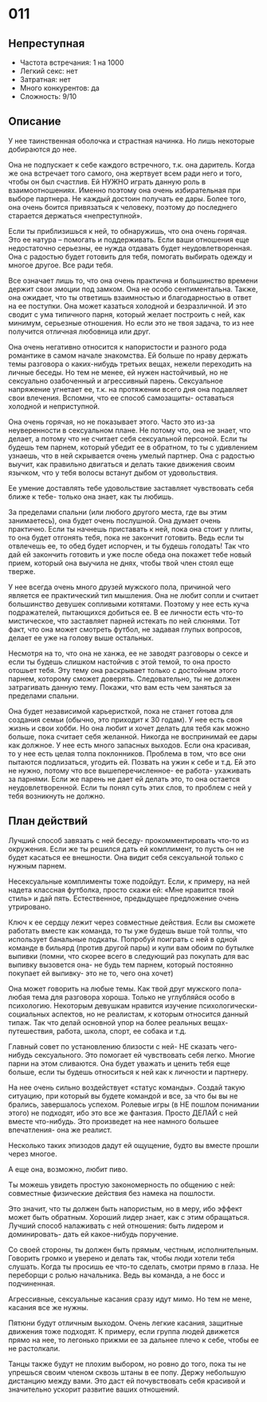# 011

## Непреступная

* Частота встречания: 1 на 1000
* Легкий секс: нет
* Затратная: нет
* Много конкурентов: да
* Сложность: 9/10

## Описание

У нее таинственная оболочка и страстная начинка. Но лишь некоторые добираются до нее.

Она не подпускает к себе каждого встречного, т.к. она даритель. Когда же она встречает того самого, она жертвует всем ради него и того, чтобы он был счастлив. Ей НУЖНО играть данную роль в взаимоотношениях. Именно поэтому она очень избирательная при выборе партнера. Не каждый достоин получать ее дары. Более того, она очень боится привязаться к человеку, поэтому до последнего старается держаться «непреступной».

Если ты приблизишься к ней, то обнаружишь, что она очень горячая. Это ее натура – помогать и поддерживать. Если ваши отношения еще недостаточно серьезны, ее нужда отдавать будет неудовлетворенная. Она с радостью будет готовить для тебя, помогать выбирать одежду и многое другое. Все ради тебя.

Все означает лишь то, что она очень практична и большинство времени держит свои эмоции под замком. Она не особо сентиментальна.  Также, она ожидает, что ты ответишь взаимностью и благодарностью в ответ на ее поступки. Она может казаться холодной и безразличной. И это сводит с ума типичного парня, который желает построить с ней, как минимум, серьезные отношения. Но если это не твоя задача, то из нее получится отличная любовница или друг.

Она очень негативно относится к напористости и разного рода романтике в самом начале знакомства. Ей больше по нраву держать темы разговора о каких-нибудь третьих вещах, нежели переходить на личные беседы.  Но тем не менее, ей нужен настойчивый, но не сексуально озабоченный и агрессивный парень.  Сексуальное напряжение угнетает ее, т.к. на протяжении всего дня она подавляет свои влечения. Вспомни, что ее способ самозащиты- оставаться холодной и неприступной.

Она очень горячая, но не показывает этого.  Часто это из-за неуверенности в сексуальном плане. Не потому что, она не знает, что делает, а потому что не считает себя сексуальной персоной. Если ты будешь тем парнем, который убедит ее в обратном, то ты с удивлением узнаешь, что в ней скрывается очень умелый партнер. Она с радостью выучит, как правильно двигаться и делать такие движения своим язычком, что у тебя волосы встанут дыбом от удовольствия.

Ее умение доставлять тебе удовольствие заставляет чувствовать себя ближе к тебе- только она знает, как ты любишь.

За пределами спальни (или любого другого места, где вы этим занимаетесь), она будет очень послушной.  Она думает очень практично. Если ты начнешь приставать к ней, пока она стоит у плиты, то она будет отгонять тебя, пока не закончит готовить. Ведь если ты отвлечешь ее, то обед будет испорчен, и ты будешь голодать! Так что дай ей закончить готовить и уже после обеда она покажет тебе новый прием, который она выучила не днях, чтобы твой член стоял еще тверже.

У нее всегда очень много друзей мужского пола, причиной чего является ее практический тип мышления. Она не любит сопли и считает большинство девушек сопливыми котятами. Поэтому у нее есть куча подражателей, пытающихся добиться ее. В ее личности есть что-то мистическое, что заставляет парней истекать по ней слюнями. Тот факт, что она может смотреть футбол, не задавая глупых вопросов, делает ее уже на голову выше остальных.

Несмотря на то, что она не ханжа, ее не заводят разговоры о сексе и если ты будешь слишком настойчив с этой темой, то она просто отошьет тебя. Эту тему она раскрывает только с достойным этого парнем, которому сможет доверять. Следовательно, ты не должен затрагивать данную тему. Покажи, что вам есть чем заняться за пределами спальни.

Она будет независимой карьеристкой, пока не станет готова для создания семьи (обычно, это приходит к 30 годам). У нее есть своя жизнь и свои хобби. Но она любит и хочет делать для тебя как можно больше, пока считает себя желанной. Никогда не воспринимай ее дары как должное. У нее есть много запасных выходов. Если она красивая, то у нее есть целая толпа поклонников. Проблема в том, что все они пытаются подлизаться, угодить ей. Позвать на ужин к себе и т.д. Ей это не нужно, потому что все вышеперечисленное- ее работа- ухаживать за парнями. Если же парень не дает ей делать это, то она остается неудовлетворенной. Если ты понял суть этих слов, то проблем с ней у тебя возникнуть не должно.

## План действий

Лучший способ завязать с ней беседу- прокомментировать что-то из окружения. Если же ты решился дать ей комплимент, то пусть он не будет касаться ее внешности. Она видит себя сексуальной только с нужным парнем.

Несексуальные комплименты тоже подойдут. Если, к примеру, на ней надета классная футболка, просто скажи ей: «Мне нравится твой стиль» и дай пять. Естественное, предыдущее предложение очень утрировано.

Ключ к ее сердцу лежит через совместные действия. Если вы сможете работать вместе как команда, то ты уже будешь выше той толпы, что использует банальные подкаты. Попробуй поиграть с ней в одной команде в бильярд (против другой пары) и купи вам обоим по бутылке выпивки (помни, что скорее всего в следующий раз покупать для вас выпивку вызовется она- не будь тем парнем, который постоянно покупает ей выпивку- это не то, чего она хочет)

Она может говорить на любые темы. Как твой друг мужского пола- любая тема для разговора хороша. Только не углубляйся особо в психологию. Некоторым девушкам нравится изучение психологически-социальных аспектов, но не реалистам, к которым относится данный типаж. Так что делай основной упор на более реальных вещах- путешествия, работа, школа, спорт, ее собака и т.д.

Главный совет по установлению близости с ней- НЕ сказать чего-нибудь сексуального.  Это помогает ей чувствовать себя легко. Многие парни на этом сливаются. Она будет уважать и ценить тебя еще больше, если ты будешь относиться к ней как к личности и партнеру.

На нее очень сильно воздействует «статус команды». Создай такую ситуацию, при который вы будете командой и все, за что бы вы не брались, завершалось успехом. Ролевые игры (в НЕ пошлом понимании этого) не подходят, ибо это все же фантазия. Просто ДЕЛАЙ с ней вместе что-нибудь. Это произведет на нее намного большее впечатления- она же реалист.

Несколько таких эпизодов дадут ей ощущение, будто вы вместе прошли через многое.

А еще она, возможно, любит пиво.

Ты можешь увидеть простую закономерность по общению с ней: совместные физические действия без намека на пошлости.

Это значит, что ты должен быть напористым, но в меру, ибо эффект может быть обратным. Хороший лидер знает, как с этим обращаться.  Лучший способ налаживать с ней отношения: быть лидером и доминировать- дать ей какое-нибудь поручение.

Со своей стороны, ты должен быть прямым, честным, исполнительным. Говорить громко и уверено и делать так, чтобы люди хотели тебя слушать. Когда ты просишь ее что-то сделать, смотри прямо в глаза. Не переборщи с ролью начальника. Ведь вы команда, а не босс и подчиненная.

Агрессивные, сексуальные касания сразу идут мимо. Но тем не мене, касания все же нужны.

Пятюни будут отличным выходом. Очень легкие касания, защитные движения тоже подходят. К примеру, если группа людей движется прямо на нее, то легонько прижми ее за дальнее плечо к себе, чтобы ее не растолкали.

Танцы также будут не плохим выбором, но ровно до того, пока ты не упрешься своим членом сквозь штаны в ее попу.  Держу небольшую дистанцию между вами. Это даст ей почувствовать себя красивой и значительно ускорит развитие ваших отношений.